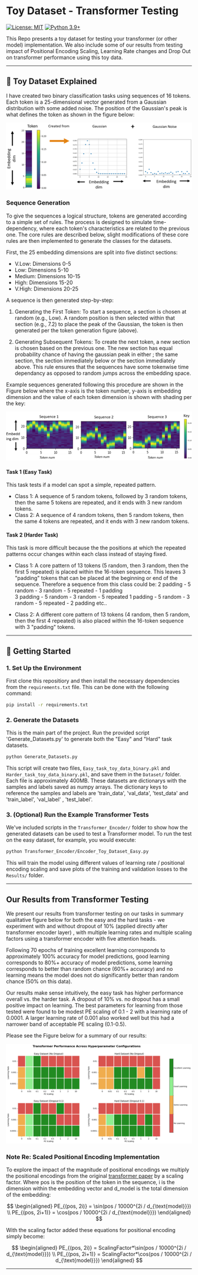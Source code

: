 # Toy Dataset - Transformer Testing

[![License: MIT](https://img.shields.io/badge/License-MIT-yellow.svg)](https://opensource.org/licenses/MIT)
[![Python 3.9+](https://img.shields.io/badge/python-3.9+-blue.svg)](https://www.python.org/downloads/)

This Repo presents a toy dataset for testing your transformer (or other model) implementation.
We also include some of our results from testing impact of Positional Encoding Scaling, Learning Rate changes and Drop Out on transformer performance using this toy data. 

---

## 📖 Toy Dataset Explained

I have created two binary classification tasks using sequences of 16 tokens. Each token is a 25-dimensional vector generated from a Gaussian distribution with some added noise. The position of the Gaussian's peak is what defines the token as shown in the figure below:


![Token Creation Explained](image.png)


### Sequence Generation

To give the sequences a logical structure, tokens are generated according to a simple set of rules. The process is designed to simulate time-dependency, where each token's characteristics are related to the previous one. The core rules are described below, slight modifications of these core rules are then implemented to generate the classes for the datasets.

First, the 25 embedding dimensions are split into five distinct sections:
* V.Low: Dimensions 0-5
* Low: Dimensions 5-10
* Medium: Dimensions 10-15
* High: Dimensions 15-20
* V.High: Dimensions 20-25

A sequence is then generated step-by-step:
1. Generating the First Token: To start a sequence, a section is chosen at random (e.g., Low). A random position is then selected within that section (e.g., 7.2) to place the peak of the Gaussian, the token is then generated per the token generation figure (above).

2. Generating Subsequent Tokens: To create the next token, a new section is chosen based on the previous one. The new section has equal probability chance of having the gaussian peak in either ; the same section, the section immediately below or the section immediately above. This rule ensures that the sequences have some tokenwise time dependancy as opposed to random jumps across the embedding space.

Example sequences generated following this procedure are shown in the Figure below where the x-axis is the token number, y-axis is embedding dimension and the value of each token dimension is shown with shading per the key: 

![Example Sequences](example_sequences.png)


#### Task 1 (Easy Task)
This task tests if a model can spot a simple, repeated pattern.

* Class 1: A sequence of 5 random tokens, followed by 3 random tokens, then the same 5 tokens are repeated, and it ends with 3 new random tokens.
* Class 2: A sequence of 4 random tokens, then 5 random tokens, then the same 4 tokens are repeated, and it ends with 3 new random tokens.


#### Task 2 (Harder Task)

This task is more difficult because the the positions at which the repeated patterns occur changes within each class instead of staying fixed.

* Class 1:  A core pattern of 13 tokens (5 random, then 3 random, then the first 5 repeated) is placed within the 16-token sequence. This leaves 3 "padding" tokens that can be placed at the beginning or end of the sequence. Therefore a sequence from this class could be:
2 padding - 5 random - 3 random - 5 repeated - 1 padding  
3 padding - 5 random - 3 random - 5 repeated 
1 padding - 5 random - 3 random - 5 repeated - 2 padding etc..

* Class 2:  A different core pattern of 13 tokens (4 random, then 5 random, then the first 4 repeated) is also placed within the 16-token sequence with 3 "padding" tokens.

---

## 🚀 Getting Started

### 1. Set Up the Environment
First clone this repositiory and then install the necessary dependencies from the `requirements.txt` file.
This can be done with the following command:
```bash
pip install -r requirements.txt
```

### 2. Generate the Datasets

This is the main part of the project. Run the provided script 'Generate_Datasets.py' to generate both the "Easy" and "Hard" task datasets.

```bash
python Generate_Datasets.py
```

This script will create two files, `Easy_task_toy_data_binary.pkl` and `Harder_task_toy_data_binary.pkl`, and save them in the `Dataset/` folder. Each file is approximately 400MB.
These datasets are dictionarys with the samples and labels saved as numpy arrays. The dictionary keys to reference the samples and labels are 'train_data', 'val_data', 'test_data' and 'train_label', 'val_label' , 'test_label'.

### 3. (Optional) Run the Example Transformer Tests

We've included scripts in the `Transformer_Encoder/` folder to show how the generated datasets can be used to test a Transformer model. To run the test on the easy dataset, for example, you would execute:

```bash
python Transformer_Encoder/Encoder_Toy_Dataset_Easy.py
```

This will train the model using different values of learning rate / positional encoding scaling and save plots of the training and validation losses to the `Results/` folder.

---

## Our Results from Transformer Testing 
We present our results from transformer testing on our tasks in summary qualitative figure below for both the easy and the hard tasks - we experiment with and without dropout of 10% (applied directly after transformer encoder layer) , with multiple learning rates and multiple scaling factors using a transformer encoder with five attention heads.

Following 70 epochs of training excellent learning corresponds to approximately 100% accuracy for model predictions, good learning corresponds to 80%+ accuracy of model predictions, some learning corresponds to better than random chance (60%+ accuracy) and no learning means the model does not do significantly better than random chance (50% on this data). 

Our results make sense intuitively, the easy task has higher performance overall vs. the harder task. A dropout of 10% vs. no dropout has a small positive impact on learning. The best parameters for learning from those tested were found to be modest PE scaling of 0.1 - 2 with a learning rate of 0.0001. A larger learning rate of 0.001 also worked well but this had a narrower band of acceptable PE scaling (0.1-0.5). 

Please see the Figure below for a summary of our results: 


![Transformer Testing Results](Transformer_results.png)



### Note Re: Scaled Positional Encoding Implementation

To explore the impact of the magnitude of positional encodings we multiply the positional encodings from the original [transformer paper](https://arxiv.org/abs/1706.03762) by a scaling factor. Where pos is the position of the token in the sequence, i is the dimension within the embedding vector and d_model is the total dimension of the embedding: 

$$
\begin{aligned}
PE_{(pos, 2i)} = \sin(pos / 10000^{2i / d_{\text{model}}}) \\
PE_{(pos, 2i+1)} = \cos(pos / 10000^{2i / d_{\text{model}}})
\end{aligned}
$$

With the scaling factor added these equations for positional encoding simply become: 

$$
\begin{aligned}
PE_{(pos, 2i)} = ScalingFactor*\sin(pos / 10000^{2i / d_{\text{model}}}) \\
PE_{(pos, 2i+1)} = ScalingFactor*\cos(pos / 10000^{2i / d_{\text{model}}})
\end{aligned}
$$

---